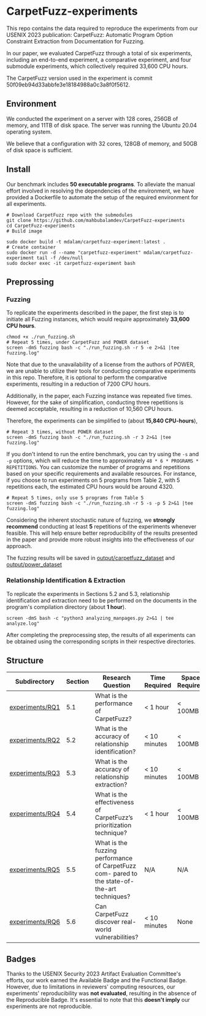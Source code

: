 # CarpetFuzz-experiments
This repo contains the data required to reproduce the experiments from our USENIX 2023 publication: CarpetFuzz: Automatic Program Option Constraint Extraction from Documentation for Fuzzing.

In our paper, we evaluated CarpetFuzz through a total of six experiments, including an end-to-end experiment, a comparative experiment, and four submodule experiments, which collectively required 33,600 CPU hours.

The CarpetFuzz version used in the experiment is commit 50f09eb94d33abbfe3e18184988a0c3a8f0f5612.

## Environment

We conducted the experiment on a server with 128 cores, 256GB of memory, and 11TB of disk space. The server was running the Ubuntu 20.04 operating system.

We believe that a configuration with 32 cores, 128GB of memory, and 50GB of disk space is sufficient.

## Install

Our benchmark includes **50 executable programs**. To alleviate the manual effort involved in resolving the dependencies of the environment, we have provided a Dockerfile to automate the setup of the required environment for all experiments.

```
# Download CarpetFuzz repo with the submodules
git clone https://github.com/mahbubalamdev/CarpetFuzz-experiments
cd CarpetFuzz-experiments
# Build image

sudo docker build -t mdalam/carpetfuzz-experiment:latest .
# Create container
sudo docker run -d --name "carpetfuzz-experiment" mdalam/carpetfuzz-experiment tail -f /dev/null
sudo docker exec -it carpetfuzz-experiment bash
```

## Preprossing

### Fuzzing
To replicate the experiments described in the paper, the first step is to initiate all Fuzzing instances, which would require approximately **33,600 CPU hours**. 

```
chmod +x ./run_fuzzing.sh
# Repeat 5 times, under CarpetFuzz and POWER dataset
screen -dmS fuzzing bash -c "./run_fuzzing.sh -r 5 -e 2>&1 |tee fuzzing.log" 
```

Note that due to the unavailability of a license from the authors of POWER, we are unable to utilize their tools for conducting comparative experiments in this repo. Therefore, it is optional to perform the comparative experiments, resulting in a reduction of 7200 CPU hours. 

Additionally, in the paper, each Fuzzing instance was repeated five times. However, for the sake of simplification, conducting three repetitions is deemed acceptable, resulting in a reduction of 10,560 CPU hours.

Therefore, the experiments can be simplified to (about **15,840 CPU-hours**),

```
# Repeat 3 times, without POWER dataset
screen -dmS fuzzing bash -c "./run_fuzzing.sh -r 3 2>&1 |tee fuzzing.log" 
```

If you don't intend to run the entire benchmark, you can try using the `-s` and `-p` options, which will reduce the time to approximately `48 * 6 * PROGRAMS * REPETITIONS`. You can customize the number of programs and repetitions based on your specific requirements and available resources. For instance, if you choose to run experiments on 5 programs from Table 2, with 5 repetitions each, the estimated CPU hours would be around 4320.

```
# Repeat 5 times, only use 5 programs from Table 5
screen -dmS fuzzing bash -c "./run_fuzzing.sh -r 5 -s -p 5 2>&1 |tee fuzzing.log" 
```

Considering the inherent stochastic nature of fuzzing, we **strongly recommend** conducting at least **5** repetitions of the experiments whenever feasible. This will help ensure better reproducibility of the results presented in the paper and provide more robust insights into the effectiveness of our approach.


The fuzzing results will be saved in [output/carpetfuzz_dataset](output/carpetfuzz_dataset) and [output/power_dataset](output/power_dataset)

### Relationship Identification & Extraction

To replicate the experiments in Sections 5.2 and 5.3, relationship identification and extraction need to be performed on the documents in the program's compilation directory (about **1 hour**).

```
screen -dmS bash -c "python3 analyzing_manpages.py 2>&1 | tee analyze.log"
```

After completing the preprocessing step, the results of all experiments can be obtained using the corresponding scripts in their respective directories.

## Structure

|Subdirectory|Section|Research Question|Time Required|Space Required|
|----|----|----|----|----|
|[experiments/RQ1](experiments/RQ1)|5.1|What is the performance of CarpetFuzz?| < 1 hour| < 100MB|
|[experiments/RQ2](experiments/RQ2)|5.2|What is the accuracy of relationship identification?| < 10 minutes | < 100MB |
|[experiments/RQ3](experiments/RQ3)|5.3|What is the accuracy of relationship extraction?| < 10 minutes | < 100MB |
|[experiments/RQ4](experiments/RQ4)|5.4|What is the effectiveness of CarpetFuzz’s prioritization technique?| < 1 hour | < 100MB
|[experiments/RQ5](experiments/RQ5)|5.5|What is the fuzzing performance of CarpetFuzz com- pared to the state-of-the-art techniques?| N/A | N/A |
|[experiments/RQ6](experiments/RQ6)|5.6|Can CarpetFuzz discover real-world vulnerabilities?| < 10 minutes | None |

## Badges

Thanks to the USENIX Security 2023 Artifact Evaluation Committee's efforts, our work earned the Available Badge and the Functional Badge. However, due to limitations in reviewers' computing resources, our experiments' reproducibility was **not evaluated**, resulting in the absence of the Reproducible Badge. It's essential to note that this **doesn't imply** our experiments are not reproducible.

